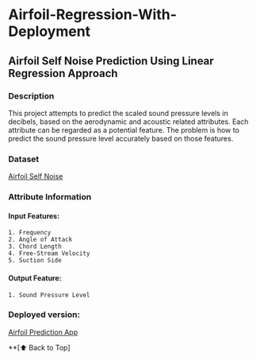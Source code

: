 # Airfoil-Regression-With-Deployment

## Airfoil Self Noise Prediction Using Linear Regression Approach

### Description

This project attempts to predict the scaled sound pressure levels in decibels, based on the aerodynamic and acoustic related attributes. Each attribute can be regarded as a potential feature. The problem is how to predict the sound pressure level accurately based on those features.
### Dataset

[Airfoil Self Noise](https://archive.ics.uci.edu/ml/datasets/airfoil+self-noise)


### Attribute Information

#### Input Features:
    1. Frequency
    2. Angle of Attack
    3. Chord Length
    4. Free-Stream Velocity
    5. Suction Side

#### Output Feature:
    1. Sound Pressure Level
### Deployed version:

[Airfoil Prediction App](https://airfoil2.herokuapp.com/)

**[⬆ Back to Top]

